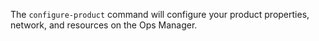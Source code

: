 The `configure-product` command will configure your product properties, network, and resources on the Ops Manager.